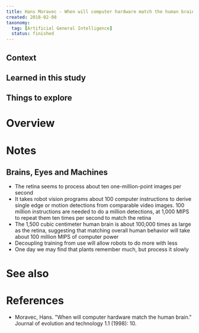 ```yaml
---
title: Hans Moravec - When will computer hardware match the human brain? (1998)
created: 2018-02-08
taxonomy:
  tag: [Artificial General Intelligence]
  status: finished
---
```


## Context

## Learned in this study

## Things to explore

# Overview

# Notes
## Brains, Eyes and Machines
* The retina seems to process about ten one-million-point images per second
* It takes robot vision programs about 100 computer instructions to derive single edge or motion detections from comparable video images. 100 million instructions are needed to do a million detections, at 1,000 MIPS to repeat them ten times per second to match the retina
* The 1,500 cubic centimeter human brain is about 100,000 times as large as the retina, suggesting that matching overall human behavior will take about 100 million MIPS of computer power
* Decoupling training from use will allow robots to do more with less
* One day we may find that plants remember much, but process it slowly

# See also

# References
* Moravec, Hans. "When will computer hardware match the human brain." Journal of evolution and technology 1.1 (1998): 10.